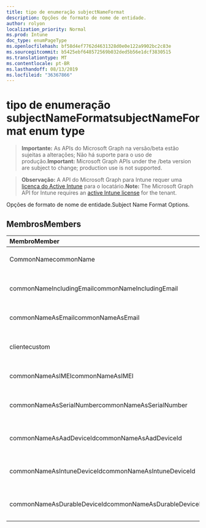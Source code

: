 ```yaml
---
title: tipo de enumeração subjectNameFormat
description: Opções de formato de nome de entidade.
author: rolyon
localization_priority: Normal
ms.prod: Intune
doc_type: enumPageType
ms.openlocfilehash: bf58d4ef7762d4631328d0e0e122a9902bc2c83e
ms.sourcegitcommit: b5425ebf648572569b032ded5b56e1dcf3830515
ms.translationtype: MT
ms.contentlocale: pt-BR
ms.lasthandoff: 08/13/2019
ms.locfileid: "36367866"
---
```

# <a name="subjectnameformat-enum-type"></a><span data-ttu-id="efa97-103">tipo de enumeração subjectNameFormat</span><span class="sxs-lookup"><span data-stu-id="efa97-103">subjectNameFormat enum type</span></span>

> <span data-ttu-id="efa97-104">**Importante:** As APIs do Microsoft Graph na versão/beta estão sujeitas a alterações; Não há suporte para o uso de produção.</span><span class="sxs-lookup"><span data-stu-id="efa97-104">**Important:** Microsoft Graph APIs under the /beta version are subject to change; production use is not supported.</span></span>

> <span data-ttu-id="efa97-105">**Observação:** A API do Microsoft Graph para Intune requer uma [licença do Active Intune](https://go.microsoft.com/fwlink/?linkid=839381) para o locatário.</span><span class="sxs-lookup"><span data-stu-id="efa97-105">**Note:** The Microsoft Graph API for Intune requires an [active Intune license](https://go.microsoft.com/fwlink/?linkid=839381) for the tenant.</span></span>

<span data-ttu-id="efa97-106">Opções de formato de nome de entidade.</span><span class="sxs-lookup"><span data-stu-id="efa97-106">Subject Name Format Options.</span></span>

## <a name="members"></a><span data-ttu-id="efa97-107">Membros</span><span class="sxs-lookup"><span data-stu-id="efa97-107">Members</span></span>
|<span data-ttu-id="efa97-108">Membro</span><span class="sxs-lookup"><span data-stu-id="efa97-108">Member</span></span>|<span data-ttu-id="efa97-109">Valor</span><span class="sxs-lookup"><span data-stu-id="efa97-109">Value</span></span>|<span data-ttu-id="efa97-110">Descrição</span><span class="sxs-lookup"><span data-stu-id="efa97-110">Description</span></span>|
|:---|:---|:---|
|<span data-ttu-id="efa97-111">CommonName</span><span class="sxs-lookup"><span data-stu-id="efa97-111">commonName</span></span>|<span data-ttu-id="efa97-112">,0</span><span class="sxs-lookup"><span data-stu-id="efa97-112">0</span></span>|<span data-ttu-id="efa97-113">Nome comum.</span><span class="sxs-lookup"><span data-stu-id="efa97-113">Common name.</span></span>|
|<span data-ttu-id="efa97-114">commonNameIncludingEmail</span><span class="sxs-lookup"><span data-stu-id="efa97-114">commonNameIncludingEmail</span></span>|<span data-ttu-id="efa97-115">1</span><span class="sxs-lookup"><span data-stu-id="efa97-115">1</span></span>|<span data-ttu-id="efa97-116">Nome comum incluindo email.</span><span class="sxs-lookup"><span data-stu-id="efa97-116">Common Name Including Email.</span></span>|
|<span data-ttu-id="efa97-117">commonNameAsEmail</span><span class="sxs-lookup"><span data-stu-id="efa97-117">commonNameAsEmail</span></span>|<span data-ttu-id="efa97-118">duas</span><span class="sxs-lookup"><span data-stu-id="efa97-118">2</span></span>|<span data-ttu-id="efa97-119">Nome comum como email.</span><span class="sxs-lookup"><span data-stu-id="efa97-119">Common Name As Email.</span></span>|
|<span data-ttu-id="efa97-120">cliente</span><span class="sxs-lookup"><span data-stu-id="efa97-120">custom</span></span>|<span data-ttu-id="efa97-121">3D</span><span class="sxs-lookup"><span data-stu-id="efa97-121">3</span></span>|<span data-ttu-id="efa97-122">Formato de nome de entidade personalizado.</span><span class="sxs-lookup"><span data-stu-id="efa97-122">Custom subject name format.</span></span>|
|<span data-ttu-id="efa97-123">commonNameAsIMEI</span><span class="sxs-lookup"><span data-stu-id="efa97-123">commonNameAsIMEI</span></span>|<span data-ttu-id="efa97-124">0,5</span><span class="sxs-lookup"><span data-stu-id="efa97-124">5</span></span>|<span data-ttu-id="efa97-125">Nome comum como IMEI.</span><span class="sxs-lookup"><span data-stu-id="efa97-125">Common Name As IMEI.</span></span>|
|<span data-ttu-id="efa97-126">commonNameAsSerialNumber</span><span class="sxs-lookup"><span data-stu-id="efa97-126">commonNameAsSerialNumber</span></span>|<span data-ttu-id="efa97-127">6</span><span class="sxs-lookup"><span data-stu-id="efa97-127">6</span></span>|<span data-ttu-id="efa97-128">Nome comum como número de série.</span><span class="sxs-lookup"><span data-stu-id="efa97-128">Common Name As Serial Number.</span></span>|
|<span data-ttu-id="efa97-129">commonNameAsAadDeviceId</span><span class="sxs-lookup"><span data-stu-id="efa97-129">commonNameAsAadDeviceId</span></span>|<span data-ttu-id="efa97-130">178</span><span class="sxs-lookup"><span data-stu-id="efa97-130">7</span></span>|<span data-ttu-id="efa97-131">Nome comum como número de série.</span><span class="sxs-lookup"><span data-stu-id="efa97-131">Common Name As Serial Number.</span></span>|
|<span data-ttu-id="efa97-132">commonNameAsIntuneDeviceId</span><span class="sxs-lookup"><span data-stu-id="efa97-132">commonNameAsIntuneDeviceId</span></span>|<span data-ttu-id="efa97-133">8 </span><span class="sxs-lookup"><span data-stu-id="efa97-133">8</span></span>|<span data-ttu-id="efa97-134">Nome comum como número de série.</span><span class="sxs-lookup"><span data-stu-id="efa97-134">Common Name As Serial Number.</span></span>|
|<span data-ttu-id="efa97-135">commonNameAsDurableDeviceId</span><span class="sxs-lookup"><span data-stu-id="efa97-135">commonNameAsDurableDeviceId</span></span>|<span data-ttu-id="efa97-136">9 </span><span class="sxs-lookup"><span data-stu-id="efa97-136">9</span></span>|<span data-ttu-id="efa97-137">Nome comum como número de série.</span><span class="sxs-lookup"><span data-stu-id="efa97-137">Common Name As Serial Number.</span></span>|



